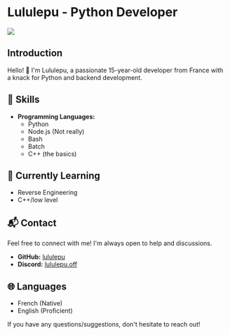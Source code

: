# Lululepu - Python Developer

![](https://komarev.com/ghpvc/?username=lululepu)

## Introduction

Hello! 👋 I'm Lululepu, a passionate 15-year-old developer from France with a knack for Python and backend development.

## 🔧 Skills

- **Programming Languages:**
  - Python
  - Node.js (Not really)
  - Bash
  - Batch
  - C++ (the basics)

## 🌱 Currently Learning

- Reverse Engineering 
- C++/low level

## 📬 Contact

Feel free to connect with me! I'm always open to help and discussions.

- **GitHub:** [lululepu](https://github.com/lululepu)
- **Discord:** [lululepu.off](https://discordapp.com/users/675488529429561374)

## 🌐 Languages

- French (Native)
- English (Proficient)

If you have any questions/suggestions, don't hesitate to reach out!
